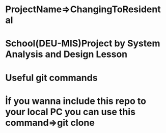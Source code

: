 # ProjectName=>ChangingToResidental
# School(DEU-MIS)Project by System Analysis and Design Lesson

# Useful git commands
# İf you wanna include this repo to your local PC you can use this command=>git clone 
